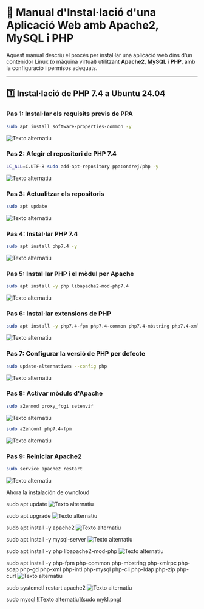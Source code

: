 # 📘 Manual d'Instal·lació d'una Aplicació Web amb Apache2, MySQL i PHP

Aquest manual descriu el procés per instal·lar una aplicació web dins d'un contenidor Linux (o màquina virtual) utilitzant **Apache2**, **MySQL** i **PHP**, amb la configuració i permisos adequats.

---

## 1️⃣ Instal·lació de PHP 7.4 a Ubuntu 24.04

### Pas 1: Instal·lar els requisits previs de PPA

```bash
sudo apt install software-properties-common -y
```

![Texto alternatiu](1.png)

### Pas 2: Afegir el repositori de PHP 7.4

```bash
LC_ALL=C.UTF-8 sudo add-apt-repository ppa:ondrej/php -y
```

![Texto alternatiu](2.png)

### Pas 3: Actualitzar els repositoris

```bash
sudo apt update
```

![Texto alternatiu](3.png)

### Pas 4: Instal·lar PHP 7.4

```bash
sudo apt install php7.4 -y
```

![Texto alternatiu](4.png)

### Pas 5: Instal·lar PHP i el mòdul per Apache

```bash
sudo apt install -y php libapache2-mod-php7.4
```

![Texto alternatiu](5.png)

### Pas 6: Instal·lar extensions de PHP

```bash
sudo apt install -y php7.4-fpm php7.4-common php7.4-mbstring php7.4-xmlrpc php7.4-soap php7.4-gd php7.4-xml php7.4-intl php7.4-mysql php7.4-cli php7.4-ldap php7.4-zip php7.4-curl
```

![Texto alternatiu](6.png)

### Pas 7: Configurar la versió de PHP per defecte

```bash
sudo update-alternatives --config php
```

![Texto alternatiu](7.png)

### Pas 8: Activar mòduls d'Apache

```bash
sudo a2enmod proxy_fcgi setenvif
```

![Texto alternatiu](8.png)

```bash
sudo a2enconf php7.4-fpm
```

![Texto alternatiu](f.png)

### Pas 9: Reiniciar Apache2

```bash
sudo service apache2 restart
```

![Texto alternatiu](9.png)


Ahora la instalación de owncloud

sudo apt update
![Texto alternatiu](1.1.png)

sudo apt upgrade
![Texto alternatiu](2.1.png)

sudo apt install -y apache2
![Texto alternatiu](3.1.png)

sudo apt install -y mysql-server
![Texto alternatiu](4.1.png)

sudo apt install -y php libapache2-mod-php
![Texto alternatiu](5.1.png)

sudo apt install -y php-fpm php-common php-mbstring php-xmlrpc php-soap php-gd php-xml php-intl php-mysql php-cli php-ldap php-zip php-curl
![Texto alternatiu](larga.png)

sudo systemctl restart apache2
![Texto alternatiu](error.png)


sudo mysql
![Texto alternatiu](sudo mykl.png)



